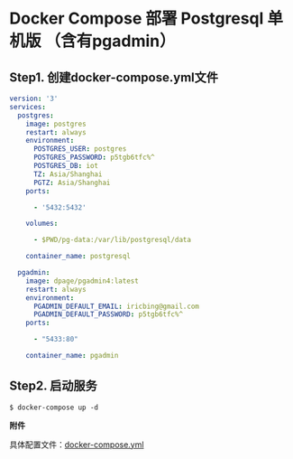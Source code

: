 # Docker Compose 部署 Postgresql 单机版 （含有pgadmin）

## Step1. 创建docker-compose.yml文件

``` yml
version: '3'
services:
  postgres:
    image: postgres
    restart: always
    environment:
      POSTGRES_USER: postgres
      POSTGRES_PASSWORD: p5tgb6tfc%^
      POSTGRES_DB: iot
      TZ: Asia/Shanghai
      PGTZ: Asia/Shanghai
    ports:

      - '5432:5432'

    volumes:

      - $PWD/pg-data:/var/lib/postgresql/data

    container_name: postgresql

  pgadmin:
    image: dpage/pgadmin4:latest
    restart: always
    environment: 
      PGADMIN_DEFAULT_EMAIL: iricbing@gmail.com
      PGADMIN_DEFAULT_PASSWORD: p5tgb6tfc%^ 
    ports:

      - "5433:80"

    container_name: pgadmin
```

## Step2. 启动服务

``` shell
$ docker-compose up -d 
```

**附件**

具体配置文件：[docker-compose.yml](assets/files/docker-compose.yml) <br />
